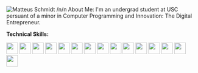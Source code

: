![Matteus Schmidt](https://github.com/MatteusSchmidt/MatteusSchmidt/assets/132111359/cbaedb98-295c-4ad3-954e-5bea36877b66)
/n/n
About Me: I'm an undergrad student at USC persuant of a minor in Computer Programming and Innovation: The Digital Entrepreneur.



**Technical Skills:**

<img src="https://github.com/MatteusSchmidt/MatteusSchmidt/assets/132111359/1eb2f71e-3019-4258-95ce-03e6d4ea6572" height=30>
<img src="https://github.com/MatteusSchmidt/MatteusSchmidt/assets/132111359/9c4e0117-5b63-437a-90d7-8ec2e26ad6d8" height=30>
<img src="https://github.com/MatteusSchmidt/MatteusSchmidt/assets/132111359/2ee08c23-c5c3-4747-80c6-8736fa43efef" height=30>
<img src="https://github.com/MatteusSchmidt/MatteusSchmidt/assets/132111359/bd49ca9f-9641-4e6f-8ccb-64059baf2e0f" height=30>
<img src="https://github.com/MatteusSchmidt/MatteusSchmidt/assets/132111359/6a4287f9-d33d-493d-8c77-3d1dbc493106" height=30>
<img src="https://github.com/MatteusSchmidt/MatteusSchmidt/assets/132111359/e76496fc-1cbf-4713-b1c5-a822b6b457f0" height=30>
<img src="https://github.com/MatteusSchmidt/MatteusSchmidt/assets/132111359/f5a9303b-a652-4b99-9c37-f25b267ccfee" height=30>
<img src="https://github.com/MatteusSchmidt/MatteusSchmidt/assets/132111359/a622e280-7c50-42ba-929f-a00e94301b0d" height=30>
<img src="https://github.com/MatteusSchmidt/MatteusSchmidt/assets/132111359/8edc913f-b352-419c-849c-c27964f97f3a" height=30>
<img src="https://github.com/MatteusSchmidt/MatteusSchmidt/assets/132111359/8db206e8-7101-47fa-88d5-72c1af44bd00" height=30>
<img src="https://github.com/MatteusSchmidt/MatteusSchmidt/assets/132111359/36c23b26-7ae9-44d3-ada0-522dd7c46097" height=30>
<img src="https://github.com/MatteusSchmidt/MatteusSchmidt/assets/132111359/247f1916-594b-4ab3-9e9a-9baf3190f3cc" height=30>
<img src="https://github.com/MatteusSchmidt/MatteusSchmidt/assets/132111359/a71dcb10-fbc5-466c-a094-d5d4eade4227" height=30>
<img src="https://github.com/MatteusSchmidt/MatteusSchmidt/assets/132111359/f16418d4-a76c-455c-b672-039a294a5e22" height=30>
<img src="https://github.com/MatteusSchmidt/MatteusSchmidt/assets/132111359/ee44396a-4ff1-4ed8-93dc-9b72431827e1" height=30>














<!--
**MatteusSchmidt/MatteusSchmidt** is a ✨ _special_ ✨ repository because its `README.md` (this file) appears on your GitHub profile.

Here are some ideas to get you started:

- 🔭 I’m currently working on ...
- 🌱 I’m currently learning ...
- 👯 I’m looking to collaborate on ...
- 🤔 I’m looking for help with ...
- 💬 Ask me about ...
- 📫 How to reach me: ...
- 😄 Pronouns: ...
- ⚡ Fun fact: ...
-->
